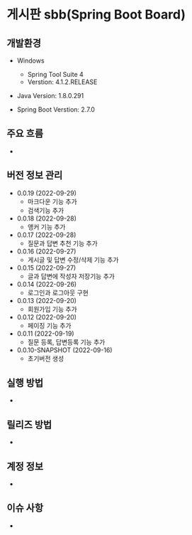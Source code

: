 # 게시판 sbb(Spring Boot Board)

## 개발환경
- Windows
	- Spring Tool Suite 4
	- Verstion: 4.1.2.RELEASE
	
- Java Version: 1.8.0.291
- Spring Boot Verstion: 2.7.0

## 주요 흐름
- 

## 버전 정보 관리
- 0.0.19 (2022-09-29)
	- 마크다운 기능 추가
	- 검색기능 추가
- 0.0.18 (2022-09-28)
	- 앵커 기능 추가
- 0.0.17 (2022-09-28)
	- 질문과 답변 추천 기능 추가
- 0.0.16 (2022-09-27)
	- 게시글 및 답변 수정/삭제 기능 추가
- 0.0.15 (2022-09-27)
	- 글과 답변에 작성자 저장기능 추가
- 0.0.14 (2022-09-26)
	- 로그인과 로그아웃 구현
- 0.0.13 (2022-09-20)
	- 회원가입 기능 추가
- 0.0.12 (2022-09-20)
	- 페이징 기능 추가
- 0.0.11 (2022-09-19)
	- 질문 등록, 답변등록 기능 추가
- 0.0.10-SNAPSHOT (2022-09-16)
	- 초기버전 생성
## 실행 방법
-

## 릴리즈 방법
-

## 계정 정보
-

## 이슈 사항
-
